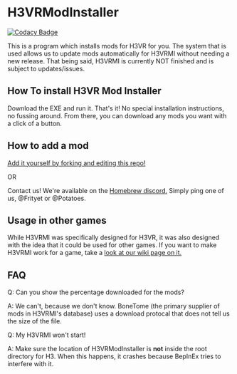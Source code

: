 # H3VRModInstaller

[![Codacy Badge](https://api.codacy.com/project/badge/Grade/0a9a0cffc0c3420d9f53ae64f504a5b1)](https://app.codacy.com/gh/Frityet/H3VRModInstaller?utm_source=github.com&utm_medium=referral&utm_content=Frityet/H3VRModInstaller&utm_campaign=Badge_Grade)

This is a program which installs mods for H3VR for you. The system that is used allows us to update mods automatically for H3VRMI without needing a new release. That being said, H3VRMI is currently NOT finished and is subject to updates/issues.

## How To install H3VR Mod Installer

Download the EXE and run it. That's it! No special installation instructions, no fussing around. From there, you can download any mods you want with a click of a button.

## How to add a mod

[Add it yourself by forking and editing this repo!](https://github.com/WFIOST/H3VR-Mod-Installer-Database)

OR

Contact us! We're available on the [Homebrew discord.](https://discord.gg/83yTrfr) Simply ping one of us, @Frityet or @Potatoes.

## Usage in other games

While H3VRMI was specifically designed for H3VR, it was also designed with the idea that it could be used for other games. If you want to make H3VRMI work for a game, take a [look at our wiki page on it.](https://github.com/Frityet/H3VRModInstaller/wiki/Utilizing-ModInstaller-for-Other-Games-(MICOverride))

## FAQ

Q: Can you show the percentage downloaded for the mods?

A: We can't, because we don't know. BoneTome (the primary supplier of mods in H3VRMI's database) uses a download protocal that does not tell us the size of the file.


Q: My H3VRMI won't start!

A: Make sure the location of H3VRModInstaller is **not** inside the root directory for H3. When this happens, it crashes because BepInEx tries to interfere with it.
